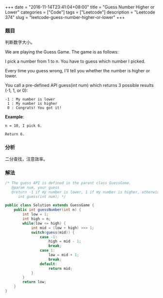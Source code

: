 +++
date = "2016-11-14T23:41:04+08:00"
title = "Guess Number Higher or Lower"
categories = ["Code"]
tags = ["Leetcode"]
description = "Leetcode 374"
slug = "leetcode-guess-number-higher-or-lower"
+++

### 题目

判断数字大小。

We are playing the Guess Game. The game is as follows:

I pick a number from 1 to n. You have to guess which number I picked.

Every time you guess wrong, I'll tell you whether the number is higher or lower.

You call a pre-defined API guess(int num) which returns 3 possible results (-1, 1, or 0):

```console
-1 : My number is lower
 1 : My number is higher
 0 : Congrats! You got it!
```

__Example__:

```console
n = 10, I pick 6.

Return 6.
```

### 分析

二分查找，注意效率。

### 解法

```java
/* The guess API is defined in the parent class GuessGame.
   @param num, your guess
   @return -1 if my number is lower, 1 if my number is higher, otherwise return 0
      int guess(int num); */

public class Solution extends GuessGame {
    public int guessNumber(int n) {
        int low = 1;
        int high = n;
        while(low <= high) {
            int mid = (low + high) >>> 1;
            switch(guess(mid)) {
                case -1:
                    high = mid - 1;
                    break;
                case 1:
                    low = mid + 1;
                    break;
                default:
                    return mid;
            }
        }
        return low;
    }
}
```